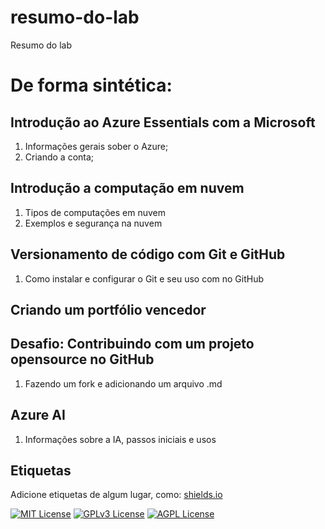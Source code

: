 
# resumo-do-lab
Resumo do lab

# De forma sintética:
## Introdução ao Azure Essentials com a Microsoft
 1. Informações gerais sober o Azure;
 2. Criando a conta;
## Introdução a computação em nuvem
 1. Tipos de computações em nuvem
 2. Exemplos e segurança na nuvem
## Versionamento de código com Git e GitHub
 1. Como instalar e configurar o Git e seu uso com no GitHub
## Criando um portfólio vencedor
## Desafio: Contribuindo com um projeto opensource no GitHub
 1. Fazendo um fork e adicionando um arquivo .md
## Azure AI
1. Informações sobre a IA, passos iniciais e usos
## Etiquetas

Adicione etiquetas de algum lugar, como: [shields.io](https://shields.io/)

[![MIT License](https://img.shields.io/badge/License-MIT-green.svg)](https://choosealicense.com/licenses/mit/)
[![GPLv3 License](https://img.shields.io/badge/License-GPL%20v3-yellow.svg)](https://opensource.org/licenses/)
[![AGPL License](https://img.shields.io/badge/license-AGPL-blue.svg)](http://www.gnu.org/licenses/agpl-3.0)

